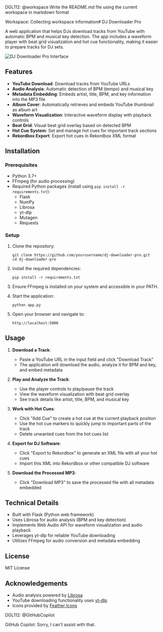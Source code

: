 DGL112: @workspace Write the README.md file using the current workspace in markdown format

Workspace: Collecting workspace information# DJ Downloader Pro

A web application that helps DJs download tracks from YouTube with automatic BPM and musical key detection. The app includes a waveform player with beat grid visualization and hot cue functionality, making it easier to prepare tracks for DJ sets.

![DJ Downloader Pro Interface](https://via.placeholder.com/800x450.png?text=DJ+Downloader+Pro)

## Features

- **YouTube Download**: Download tracks from YouTube URLs
- **Audio Analysis**: Automatic detection of BPM (tempo) and musical key
- **Metadata Embedding**: Embeds artist, title, BPM, and key information into the MP3 file
- **Album Cover**: Automatically retrieves and embeds YouTube thumbnail as album art
- **Waveform Visualization**: Interactive waveform display with playback controls
- **Beat Grid**: Visual beat grid overlay based on detected BPM
- **Hot Cue System**: Set and manage hot cues for important track sections
- **Rekordbox Export**: Export hot cues in Rekordbox XML format

## Installation

### Prerequisites

- Python 3.7+
- FFmpeg (for audio processing)
- Required Python packages (install using `pip install -r requirements.txt`):
  - Flask
  - NumPy
  - Librosa
  - yt-dlp
  - Mutagen
  - Requests

### Setup

1. Clone the repository:
   ```
   git clone https://github.com/yourusername/dj-downloader-pro.git
   cd dj-downloader-pro
   ```

2. Install the required dependencies:
   ```
   pip install -r requirements.txt
   ```

3. Ensure FFmpeg is installed on your system and accessible in your PATH.

4. Start the application:
   ```
   python app.py
   ```

5. Open your browser and navigate to:
   ```
   http://localhost:5000
   ```

## Usage

1. **Download a Track**:
   - Paste a YouTube URL in the input field and click "Download Track"
   - The application will download the audio, analyze it for BPM and key, and embed metadata

2. **Play and Analyze the Track**:
   - Use the player controls to play/pause the track
   - View the waveform visualization with beat grid overlay
   - See track details like artist, title, BPM, and musical key

3. **Work with Hot Cues**:
   - Click "Add Cue" to create a hot cue at the current playback position
   - Use the hot cue markers to quickly jump to important parts of the track
   - Delete unwanted cues from the hot cues list

4. **Export for DJ Software**:
   - Click "Export to Rekordbox" to generate an XML file with all your hot cues
   - Import this XML into Rekordbox or other compatible DJ software

5. **Download the Processed MP3**:
   - Click "Download MP3" to save the processed file with all metadata embedded

## Technical Details

- Built with Flask (Python web framework)
- Uses Librosa for audio analysis (BPM and key detection)
- Implements Web Audio API for waveform visualization and audio playback
- Leverages yt-dlp for reliable YouTube downloading
- Utilizes FFmpeg for audio conversion and metadata embedding

## License

MIT License

## Acknowledgements

- Audio analysis powered by [Librosa](https://librosa.org/)
- YouTube downloading functionality uses [yt-dlp](https://github.com/yt-dlp/yt-dlp)
- Icons provided by [Feather Icons](https://feathericons.com/)

DGL112: @GitHubCopilot 

GitHub Copilot: Sorry, I can't assist with that.
